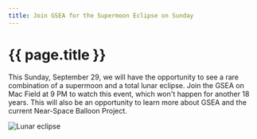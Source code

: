 ```yaml
---
title: Join GSEA for the Supermoon Eclipse on Sunday
---
```


# {{ page.title }}

This Sunday, September 29, we will have the opportunity to see a rare combination of a supermoon and a total lunar eclipse.  Join the GSEA on Mac Field at 9 PM to watch this event, which won't happen for another 18 years.  This will also be an opportunity to learn more about GSEA and the current Near-Space Balloon Project.

![Lunar eclipse](http://i1.mirror.co.uk/incoming/article5329009.ece/ALTERNATES/s615/Solar.jpg)

